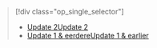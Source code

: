 > [!div class="op_single_selector"]
> * [<span data-ttu-id="f3eb2-101">Update 2</span><span class="sxs-lookup"><span data-stu-id="f3eb2-101">Update 2</span></span>](../articles/storsimple/storsimple-manage-volumes-u2.md)
> * [<span data-ttu-id="f3eb2-102">Update 1 & eerdere</span><span class="sxs-lookup"><span data-stu-id="f3eb2-102">Update 1 & earlier</span></span>](../articles/storsimple/storsimple-manage-volumes.md)
> 
> 

